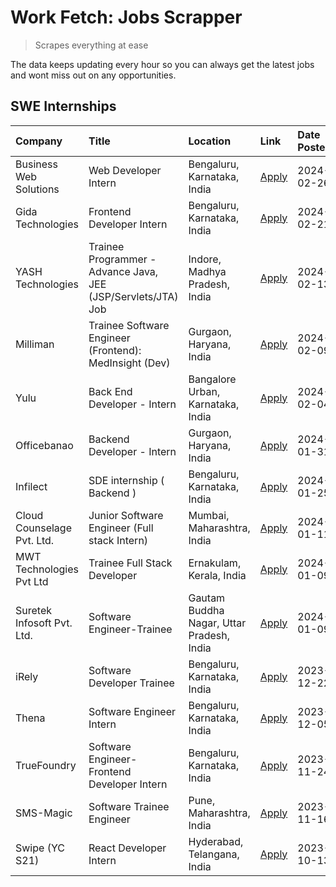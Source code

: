 # Work Fetch: Jobs Scrapper
> Scrapes everything at ease

The data keeps updating every hour so you can always get the latest jobs and wont miss out on any opportunities.

## SWE Internships
<!--START_SECTION:workfetch-->
| Company                    | Title                                                         | Location                                  | Link                                                                                                                                                                                                                                                                              | Date Posted   |
|:---------------------------|:--------------------------------------------------------------|:------------------------------------------|:----------------------------------------------------------------------------------------------------------------------------------------------------------------------------------------------------------------------------------------------------------------------------------|:--------------|
| Business Web Solutions     | Web Developer Intern                                          | Bengaluru, Karnataka, India               | [Apply](https://in.linkedin.com/jobs/view/web-developer-intern-at-business-web-solutions-3839906144?refId=O7%2FuzEuiJuKilPLX7PPmXQ%3D%3D&trackingId=QH2SBU%2Ft6p2nfaKkG4ksDw%3D%3D&position=21&pageNum=0&trk=public_jobs_jserp-result_search-card)                                | 2024-02-26    |
| Gida Technologies          | Frontend Developer Intern                                     | Bengaluru, Karnataka, India               | [Apply](https://in.linkedin.com/jobs/view/frontend-developer-intern-at-gida-technologies-3836040945?refId=O7%2FuzEuiJuKilPLX7PPmXQ%3D%3D&trackingId=T3zWRmn7HSfiJ0r4FIznvw%3D%3D&position=17&pageNum=0&trk=public_jobs_jserp-result_search-card)                                  | 2024-02-21    |
| YASH Technologies          | Trainee Programmer - Advance Java, JEE (JSP/Servlets/JTA) Job | Indore, Madhya Pradesh, India             | [Apply](https://in.linkedin.com/jobs/view/trainee-programmer-advance-java-jee-jsp-servlets-jta-job-at-yash-technologies-3811759183?refId=O7%2FuzEuiJuKilPLX7PPmXQ%3D%3D&trackingId=D9%2BShOa5rrHaIRXCqCWGFg%3D%3D&position=13&pageNum=0&trk=public_jobs_jserp-result_search-card) | 2024-02-13    |
| Milliman                   | Trainee Software Engineer (Frontend): MedInsight (Dev)        | Gurgaon, Haryana, India                   | [Apply](https://in.linkedin.com/jobs/view/trainee-software-engineer-frontend-medinsight-dev-at-milliman-3792874280?refId=O7%2FuzEuiJuKilPLX7PPmXQ%3D%3D&trackingId=bUQd9KYT4p7QWIVo%2BvqveQ%3D%3D&position=4&pageNum=0&trk=public_jobs_jserp-result_search-card)                  | 2024-02-09    |
| Yulu                       | Back End Developer - Intern                                   | Bangalore Urban, Karnataka, India         | [Apply](https://in.linkedin.com/jobs/view/back-end-developer-intern-at-yulu-3821682220?refId=O7%2FuzEuiJuKilPLX7PPmXQ%3D%3D&trackingId=XpYS0XnQTI34n01XbK2smw%3D%3D&position=7&pageNum=0&trk=public_jobs_jserp-result_search-card)                                                | 2024-02-04    |
| Officebanao                | Backend Developer - Intern                                    | Gurgaon, Haryana, India                   | [Apply](https://in.linkedin.com/jobs/view/backend-developer-intern-at-officebanao-3814263731?refId=O7%2FuzEuiJuKilPLX7PPmXQ%3D%3D&trackingId=p2XFAznjsgfwOUHK2WxfgA%3D%3D&position=18&pageNum=0&trk=public_jobs_jserp-result_search-card)                                         | 2024-01-31    |
| Infilect                   | SDE internship ( Backend )                                    | Bengaluru, Karnataka, India               | [Apply](https://in.linkedin.com/jobs/view/sde-internship-backend-at-infilect-3815120558?refId=O7%2FuzEuiJuKilPLX7PPmXQ%3D%3D&trackingId=Nv89yr8Zbf5vQx%2FV52w2fA%3D%3D&position=19&pageNum=0&trk=public_jobs_jserp-result_search-card)                                            | 2024-01-25    |
| Cloud Counselage Pvt. Ltd. | Junior Software Engineer (Full stack Intern)                  | Mumbai, Maharashtra, India                | [Apply](https://in.linkedin.com/jobs/view/junior-software-engineer-full-stack-intern-at-cloud-counselage-pvt-ltd-3803132814?refId=O7%2FuzEuiJuKilPLX7PPmXQ%3D%3D&trackingId=3P1lpA0r%2BGTFTjG%2Be%2Bv1tQ%3D%3D&position=20&pageNum=0&trk=public_jobs_jserp-result_search-card)    | 2024-01-11    |
| MWT Technologies Pvt Ltd   | Trainee Full Stack Developer                                  | Ernakulam, Kerala, India                  | [Apply](https://in.linkedin.com/jobs/view/trainee-full-stack-developer-at-mwt-technologies-pvt-ltd-3800921715?refId=O7%2FuzEuiJuKilPLX7PPmXQ%3D%3D&trackingId=06JNd0VL%2B1fkqNszhzjnDg%3D%3D&position=3&pageNum=0&trk=public_jobs_jserp-result_search-card)                       | 2024-01-09    |
| Suretek Infosoft Pvt. Ltd. | Software Engineer-Trainee                                     | Gautam Buddha Nagar, Uttar Pradesh, India | [Apply](https://in.linkedin.com/jobs/view/software-engineer-trainee-at-suretek-infosoft-pvt-ltd-3800934643?refId=O7%2FuzEuiJuKilPLX7PPmXQ%3D%3D&trackingId=k%2B3KK1N81GZW27ykWyLJqw%3D%3D&position=14&pageNum=0&trk=public_jobs_jserp-result_search-card)                         | 2024-01-09    |
| iRely                      | Software Developer Trainee                                    | Bengaluru, Karnataka, India               | [Apply](https://in.linkedin.com/jobs/view/software-developer-trainee-at-irely-3801577534?refId=O7%2FuzEuiJuKilPLX7PPmXQ%3D%3D&trackingId=52aK%2F971krdKXvVn9UkDfg%3D%3D&position=9&pageNum=0&trk=public_jobs_jserp-result_search-card)                                            | 2023-12-22    |
| Thena                      | Software Engineer Intern                                      | Bengaluru, Karnataka, India               | [Apply](https://in.linkedin.com/jobs/view/software-engineer-intern-at-thena-3778731751?refId=O7%2FuzEuiJuKilPLX7PPmXQ%3D%3D&trackingId=u34LxDCRTeXgCtpr3THZHw%3D%3D&position=11&pageNum=0&trk=public_jobs_jserp-result_search-card)                                               | 2023-12-05    |
| TrueFoundry                | Software Engineer- Frontend Developer Intern                  | Bengaluru, Karnataka, India               | [Apply](https://in.linkedin.com/jobs/view/software-engineer-frontend-developer-intern-at-truefoundry-3790095058?refId=O7%2FuzEuiJuKilPLX7PPmXQ%3D%3D&trackingId=0JcY9vmOvniGQ9Ea%2Bt8FKA%3D%3D&position=10&pageNum=0&trk=public_jobs_jserp-result_search-card)                    | 2023-11-24    |
| SMS-Magic                  | Software Trainee Engineer                                     | Pune, Maharashtra, India                  | [Apply](https://in.linkedin.com/jobs/view/software-trainee-engineer-at-sms-magic-3761409781?refId=O7%2FuzEuiJuKilPLX7PPmXQ%3D%3D&trackingId=VQB7tDtce7EFDREkPl8lxQ%3D%3D&position=23&pageNum=0&trk=public_jobs_jserp-result_search-card)                                          | 2023-11-16    |
| Swipe (YC S21)             | React Developer Intern                                        | Hyderabad, Telangana, India               | [Apply](https://in.linkedin.com/jobs/view/react-developer-intern-at-swipe-yc-s21-3737600089?refId=O7%2FuzEuiJuKilPLX7PPmXQ%3D%3D&trackingId=%2BsO8EaO8klF0%2FRgBFwJsEw%3D%3D&position=12&pageNum=0&trk=public_jobs_jserp-result_search-card)                                      | 2023-10-13    |
<!--END_SECTION:workfetch-->

